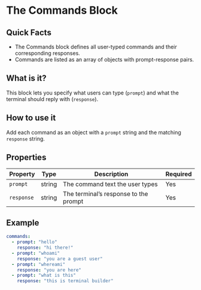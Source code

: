 # The Commands Block

## Quick Facts

- The Commands block defines all user-typed commands and their corresponding responses.
- Commands are listed as an array of objects with prompt-response pairs.

## What is it?

This block lets you specify what users can type (`prompt`) and what the terminal should reply with (`response`).

## How to use it

Add each command as an object with a `prompt` string and the matching `response` string.

## Properties

| Property | Type | Description | Required |
| --- | --- | --- | --- |
| `prompt` | string | The command text the user types | Yes |
| `response` | string | The terminal’s response to the prompt | Yes |

## Example
```yaml
commands:
  - prompt: "hello"
    response: "hi there!"
  - prompt: "whoami"
    response: "you are a guest user"
  - prompt: "whereami"
    response: "you are here"
  - prompt: "what is this"
    response: "this is terminal builder"
```